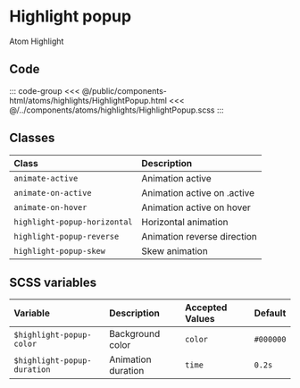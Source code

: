 # Highlight popup

<Badge type="tip">Atom</Badge> <Badge type="info">Highlight</Badge>

<div class="dev-section">
    <!--@include: ../../public/components-html/atoms/highlights/HighlightPopup.html -->
</div>

## Code

::: code-group
<<< @/public/components-html/atoms/highlights/HighlightPopup.html
<<< @/../components/atoms/highlights/HighlightPopup.scss
:::

## Classes

| Class                         | Description                   |
|:------------------------------|:------------------------------|
| `animate-active`              | Animation active              |
| `animate-on-active`           | Animation active on .active   |
| `animate-on-hover`            | Animation active on hover     |
| `highlight-popup-horizontal`  | Horizontal animation          |
| `highlight-popup-reverse`     | Animation reverse direction   |
| `highlight-popup-skew`        | Skew animation                |


## SCSS variables

| Variable                       | Description        | Accepted Values | Default   |
|:-------------------------------|:-------------------|:----------------|:----------|
| `$highlight-popup-color`       | Background color   | `color`         | `#000000` |
| `$highlight-popup-duration`    | Animation duration | `time`          | `0.2s`    |


<style lang="scss">
@import "docs/theme.scss";

.highlight-popup {
    width: 130px;
    line-height: 40px;
    text-align: center;
}

$highlight-popup-color: $primary-color;

@import "components/atoms/highlights/HighlightPopup.scss";
</style>